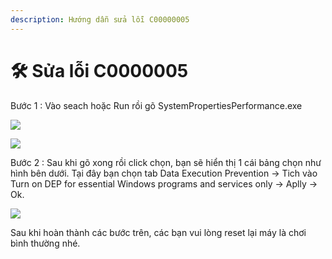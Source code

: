 ```yaml
---
description: Hướng dẫn sửa lỗi C00000005
---
```


# 🛠️ Sửa lỗi C0000005

Bước 1 : Vào seach hoặc Run rồi gõ SystemPropertiesPerformance.exe

![](https://i0.wp.com/diablo2-vn.com/tm/app/uploads/2023/09/1.png?resize=667%2C196\&ssl=1)

![](https://i0.wp.com/diablo2-vn.com/tm/app/uploads/2023/09/2.png?resize=678%2C740\&ssl=1)

Bước 2 : Sau khi gõ xong rồi click chọn, bạn sẽ hiển thị 1 cái bảng chọn như hình bên dưới. Tại đây bạn chọn tab Data Execution Prevention -> Tich vào Turn on DEP for essential Windows programs and services only -> Aplly -> Ok.

![](https://i0.wp.com/diablo2-vn.com/tm/app/uploads/2023/09/3-1-1.png?resize=653%2C1100\&ssl=1)

Sau khi hoàn thành các bước trên, các bạn vui lòng reset lại máy là chơi bình thường nhé.

<figure><img src="https://i0.wp.com/diablo2-vn.com/tm/app/uploads/2023/09/4.png?resize=854%2C1439&#x26;ssl=1" alt=""><figcaption></figcaption></figure>
